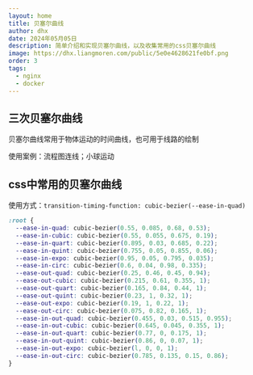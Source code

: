 ```yaml
---
layout: home
title: 贝塞尔曲线
author: dhx
date: 2024年05月05日
description: 简单介绍和实现贝塞尔曲线，以及收集常用的css贝塞尔曲线
image: https://dhx.liangmoren.com/public/5e0e4628621fe0bf.png
order: 3
tags:
  - nginx
  - docker
---
```


## 三次贝塞尔曲线

贝塞尔曲线常用于物体运动的时间曲线，也可用于线路的绘制

使用案例：流程图连线；小球运动

## css中常用的贝塞尔曲线

使用方式：`transition-timing-function: cubic-bezier(--ease-in-quad)`

```css
:root {
  --ease-in-quad: cubic-bezier(0.55, 0.085, 0.68, 0.53);
  --ease-in-cubic: cubic-bezier(0.55, 0.055, 0.675, 0.19);
  --ease-in-quart: cubic-bezier(0.895, 0.03, 0.685, 0.22);
  --ease-in-quint: cubic-bezier(0.755, 0.05, 0.855, 0.06);
  --ease-in-expo: cubic-bezier(0.95, 0.05, 0.795, 0.035);
  --ease-in-circ: cubic-bezier(0.6, 0.04, 0.98, 0.335);
  --ease-out-quad: cubic-bezier(0.25, 0.46, 0.45, 0.94);
  --ease-out-cubic: cubic-bezier(0.215, 0.61, 0.355, 1);
  --ease-out-quart: cubic-bezier(0.165, 0.84, 0.44, 1);
  --ease-out-quint: cubic-bezier(0.23, 1, 0.32, 1);
  --ease-out-expo: cubic-bezier(0.19, 1, 0.22, 1);
  --ease-out-circ: cubic-bezier(0.075, 0.82, 0.165, 1);
  --ease-in-out-quad: cubic-bezier(0.455, 0.03, 0.515, 0.955);
  --ease-in-out-cubic: cubic-bezier(0.645, 0.045, 0.355, 1);
  --ease-in-out-quart: cubic-bezier(0.77, 0, 0.175, 1);
  --ease-in-out-quint: cubic-bezier(0.86, 0, 0.07, 1);
  --ease-in-out-expo: cubic-bezier(l, 0, 0, 1);
  --ease-in-out-circ: cubic-bezier(0.785, 0.135, 0.15, 0.86);
}
```

<NextArticle :nextArticle="next"/>

<script setup>
  import { useData } from 'vitepress';
  import NextArticle from '../component/NextArticle.vue';
  const { frontmatter } = useData();
  const { articles } = useData().theme.value;

  const next = articles.find((item) => item.order === frontmatter.value.order + 1) || {};
</script>
